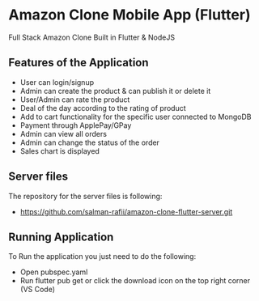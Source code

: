 # Amazon Clone Mobile App (Flutter)

Full Stack Amazon Clone Built in Flutter & NodeJS

## Features of the Application

- User can login/signup
- Admin can create the product & can publish it or delete it
- User/Admin can rate the product
- Deal of the day according to the rating of product
- Add to cart functionality for the specific user connected to MongoDB
- Payment through ApplePay/GPay
- Admin can view all orders
- Admin can change the status of the order
- Sales chart is displayed

## Server files 

The repository for the server files is following:
- https://github.com/salman-rafii/amazon-clone-flutter-server.git


## Running Application

To Run the application you just need to do the following:


- Open pubspec.yaml
- Run flutter pub get or click the download icon on the top right corner (VS Code)
